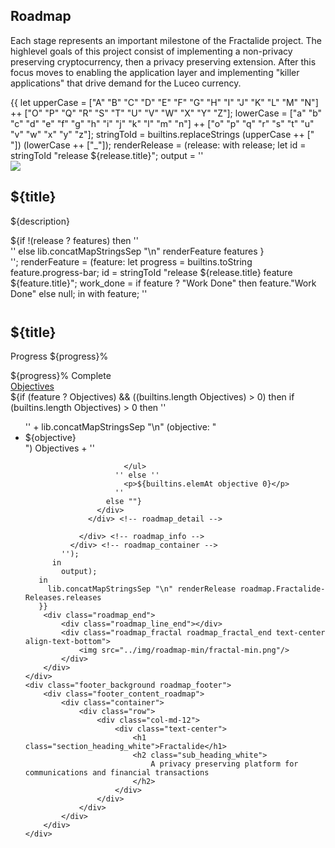 <section id="roadmap">
    <div class="header_gradient">
        <div class="container">
            <div class="row">
                <div class="col-md-12">
                    <div class="text-center">
                        <h1 class="section_heading_blue fractal_white">Roadmap</h1>
                    </div>
                </div>
                <div class="col-md-offset-3 col-md-6 col-xs-offset-1 col-xs-10">
                    <div class="text-center">
                        <p class="text_dark_blue">
                            Each stage represents an important milestone of the Fractalide project. The highlevel goals of this project consist of implementing a non-privacy preserving cryptocurrency, then a privacy preserving extension. After this focus moves to enabling the application layer and implementing "killer applications" that drive demand for the Luceo currency.
                        </p>
                    </div>
                </div>
            </div>
        </div>
    </div>
    <div class="roadmap">
      {{ let
        upperCase = ["A" "B" "C" "D" "E" "F" "G" "H" "I" "J" "K" "L" "M" "N"]
                    ++ ["O" "P" "Q" "R" "S" "T" "U" "V" "W" "X" "Y" "Z"];
        lowerCase = ["a" "b" "c" "d" "e" "f" "g" "h" "i" "j" "k" "l" "m" "n"]
                    ++ ["o" "p" "q" "r" "s" "t" "u" "v" "w" "x" "y" "z"];
        stringToId = builtins.replaceStrings (upperCase ++ [" "]) (lowerCase ++ ["_"]);
        renderRelease = (release: with release; let
          id = stringToId "release ${release.title}";
          output = ''
            <div class="roadmap_fractal text-center">
              <img src="../img/roadmap-min/fractal-min.png"/>
              <h2 class="text_dark_blue">${title}</h2>
              <p class="text_dark_blue">
                ${description}
              </p>
              <a role="button" data-toggle="collapse" href="#${id}" aria-expanded="true" aria-controls="${id}">
                <i class="fa fa-chevron-down" aria-hidden="true"></i>
              </a>
            </div>
            <div id="${id}" class="collapse in">
              ${if !(release ? features)
                then ''
                  <div class="roadmap_container">
                    <div class="roadmap_line"></div>
                  </div>
                ''
                else lib.concatMapStringsSep "\n" renderFeature features
              }
            </div>
          '';
          renderFeature = (feature:
            let
              progress = builtins.toString feature.progress-bar;
              id = stringToId "release ${release.title} feature ${feature.title}";
              work_done = if feature ? "Work Done" then feature."Work Done" else null;
            in with feature;
            ''
              <div class="roadmap_spot">
                <img src="/img/roadmap-min/spot-min.png" width="12px"/>
              </div>
              <div class="roadmap_container">
                <div class="roadmap_line"></div>
                <div class="roadmap_step">
                  <h2 class="sub_heading_blue">${title}</h2>
                </div>
                <div class="roadmap_line_fill"></div>
                <div class="roadmap_info">
                  <div class="roadmap_progress">
                    <p>Progress <span class="pull-right">${progress}%</span></p>
                    <div class="progress">
                      <div class="progress-bar" role="progressbar" aria-valuenow="${progress}"
                           aria-valuemin="0" aria-valuemax="100" style="width: ${progress}%;">
                        <span class="sr-only">${progress}% Complete</span>
                      </div>
                    </div>
                  </div>  <!-- roadmap_progress -->
                  <div class="roadmap_detail">
                    <a role="button" data-toggle="collapse" href="#${id}_objectives"
                       aria-expanded="false" aria-controls="${id}">
                        <i class="fa fa-dot-circle-o" aria-hidden="true"></i> Objectives <i class="fa fa-chevron-up" aria-hidden="true"></i>
                    </a>
                    <div class="collapse" id="${id}_objectives">
                      ${if (feature ? Objectives) && ((builtins.length Objectives) > 0) then
                        if (builtins.length Objectives) > 0 then ''
                          <ul>
                        '' + lib.concatMapStringsSep "\n"
                          (objective: "<li>${objective}</li>") Objectives + ''

                          </ul>
                        '' else ''
                          <p>${builtins.elemAt objective 0}</p>
                        ''
                      else ""}
                    </div>
                  </div> <!-- roadmap_detail -->
<!-- commenting out work done drop down to keep it simple
                  <div class="roadmap_detail">
                    <a role="button" data-toggle="collapse" href="#${id}_workdone"
                       aria-expanded="false" aria-controls="${id}">
                        <i class="fa fa-check-circle" aria-hidden="true"></i> Work Done <i class="fa fa-chevron-up" aria-hidden="true"></i>
                    </a>
                    <div class="collapse" id="${id}_workdone">
                      ${if (builtins.isList work_done) && ((builtins.length work_done) > 0) then
                        if builtins.length work_done > 1 then ''
                          <ul>
                        '' + (lib.concatMapStringsSep "\n"
                          (done_item: "<li>${done_item}</li>") work_done) + ''

                          </ul>
                        '' else "<p>${builtins.elemAt work_done 0}</p>"
                      else ""}
                    </div>
                  </div>  
roadmap_detail -->
                </div> <!-- roadmap_info -->
              </div> <!-- roadmap_container -->
            '');
          in
            output);
       in
         lib.concatMapStringsSep "\n" renderRelease roadmap.Fractalide-Releases.releases
       }}
        <div class="roadmap_end">
            <div class="roadmap_line_end"></div>
            <div class="roadmap_fractal roadmap_fractal_end text-center align-text-bottom">
                <img src="../img/roadmap-min/fractal-min.png"/>
            </div>
        </div>
    </div>
    <div class="footer_background roadmap_footer">
        <div class="footer_content_roadmap">
            <div class="container">
                <div class="row">
                    <div class="col-md-12">
                        <div class="text-center">
                            <h1 class="section_heading_white">Fractalide</h1>
                            <h2 class="sub_heading_white">
                                A privacy preserving platform for communications and financial transactions
                            </h2>
                        </div>
                    </div>
                </div>
            </div>
        </div>
    </div>
</section>
